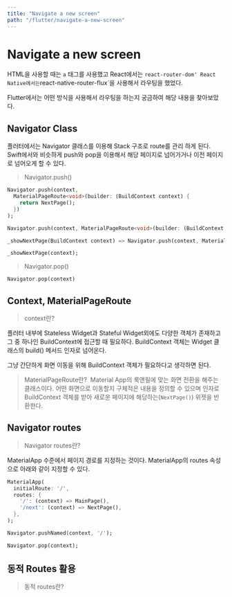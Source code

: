 ```yaml
---
title: "Navigate a new screen"
path: "/flutter/navigate-a-new-screen"
---
```

# Navigate a new screen

HTML을 사용할 때는 `a` 태그를 사용했고 React에서는 `react-router-dom' React Native에서는`react-native-router-flux\`을 사용해서 라우팅을 했었다.

Flutter에서는 어떤 방식을 사용해서 라우팅을 하는지 궁금하여 해당 내용을 찾아보았다.

## Navigator Class

플러터에서는 Navigator 클래스를 이용해 Stack 구조로 route를 관리 하게 된다. Swift에서와 비슷하게 push와 pop을 이용해서 해당 페이지로 넘어가거나 이전 페이지로 넘어오게 할 수 있다.

> Navigator.push()
​
```dart
Navigator.push(context, 
  MaterialPageRoute<void>(builder: (BuildContext context) {
    return NextPage();
  })
);
```

```dart
Navigator.push(context, MaterialPageRoute<void>(builder: (BuildContext context) => NextPage()));
```

```dart
_showNextPage(BuildContext context) => Navigator.push(context, MaterialPageRoute(builder: (context) => NextPage()));

_showNextPage(context);
```

> Navigator.pop()
​
```dart
Navigator.pop(context)
```

## Context, MaterialPageRoute

> context란?

플러터 내부에 Stateless Widget과 Stateful Widget외에도 다양한 객체가 존재하고 그 중 하나인 BuildContext에 접근할 때 필요하다. BuildContext 객체는 Widget 클래스의 build\(\) 메서드 인자로 넘어온다.

그냥 간단하게 화면 이동을 위해 BuildContext 객체가 필요하다고 생각하면 된다.

> MaterialPageRoute란?
​
Material App의 룩앤필에 맞는 화면 전환을 해주는 클래스이다. 어떤 화면으로 이동할지 구체적은 내용을 정의할 수 있으며 인자로 BuildContext 객체를 받아 새로운 페이지에 해당하는\(`NextPage()`\) 위젯을 반환한다.

## Navigator routes

> Navigator routes란?

MaterialApp 수준에서 페이지 경로를 지정하는 것이다. MaterialApp의 routes 속성으로 아래와 같이 지정할 수 있다.

```dart
MaterialApp(
  initialRoute: '/',
  routes: {
    '/': (context) => MainPage(),
    '/next': (context) => NextPage(),
  },
);
```

```dart
Navigator.pushNamed(context, '/');
```

```dart
Navigator.pop(context);
```

## 동적 Routes 활용

> 동적 routes란?